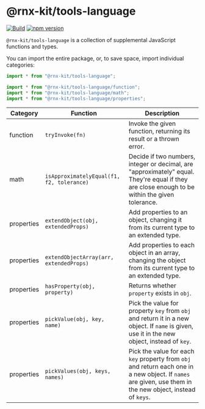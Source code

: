 # @rnx-kit/tools-language

[![Build](https://github.com/microsoft/rnx-kit/actions/workflows/build.yml/badge.svg)](https://github.com/microsoft/rnx-kit/actions/workflows/build.yml)
[![npm version](https://img.shields.io/npm/v/@rnx-kit/tools-language)](https://www.npmjs.com/package/@rnx-kit/tools-language)

`@rnx-kit/tools-language` is a collection of supplemental JavaScript functions
and types.

You can import the entire package, or, to save space, import individual
categories:

```typescript
import * from "@rnx-kit/tools-language";

import * from "@rnx-kit/tools-language/function";
import * from "@rnx-kit/tools-language/math";
import * from "@rnx-kit/tools-language/properties";
```

<!-- The following table can be updated by running `yarn update-readme` -->
<!-- @rnx-kit/api start -->

| Category   | Function                                  | Description                                                                                                                                                 |
| ---------- | ----------------------------------------- | ----------------------------------------------------------------------------------------------------------------------------------------------------------- |
| function   | `tryInvoke(fn)`                           | Invoke the given function, returning its result or a thrown error.                                                                                          |
| math       | `isApproximatelyEqual(f1, f2, tolerance)` | Decide if two numbers, integer or decimal, are "approximately" equal. They're equal if they are close enough to be within the given tolerance.              |
| properties | `extendObject(obj, extendedProps)`        | Add properties to an object, changing it from its current type to an extended type.                                                                         |
| properties | `extendObjectArray(arr, extendedProps)`   | Add properties to each object in an array, changing the object from its current type to an extended type.                                                   |
| properties | `hasProperty(obj, property)`              | Returns whether `property` exists in `obj`.                                                                                                                 |
| properties | `pickValue(obj, key, name)`               | Pick the value for property `key` from `obj` and return it in a new object. If `name` is given, use it in the new object, instead of `key`.                 |
| properties | `pickValues(obj, keys, names)`            | Pick the value for each `key` property from `obj` and return each one in a new object. If `names` are given, use them in the new object, instead of `keys`. |

<!-- @rnx-kit/api end -->
